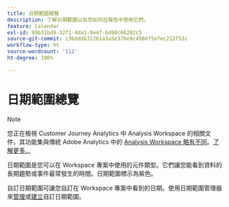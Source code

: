 ```yaml
---
title: 日期範圍總覽
description: 了解日期範圍以及您如何在報告中使用它們。
feature: Calendar
exl-id: 99b31bd9-32f1-4da1-9e47-6d90c66282c5
source-git-commit: c36dddb31261a3a5e37be9c4566f5e7ec212f53c
workflow-type: ht
source-wordcount: '112'
ht-degree: 100%

---
```


# 日期範圍總覽

>[!NOTE]
>
>您正在檢視 Customer Journey Analytics 中 Analysis Workspace 的相關文件，其功能集與傳統 Adobe Analytics 中的 [Analysis Workspace 略有不同](https://experienceleague.adobe.com/docs/analytics/analyze/analysis-workspace/home.html?lang=zh-Hant)。[了解更多...](/help/getting-started/cja-aa.md)

日期範圍是您可以在 Workspace 專案中使用的元件類型。它們讓您能看到資料的長期趨勢或事件最常發生的時間。日期範圍標示為紫色。

自訂日期範圍可讓您自訂在 Workspace 專案中看到的日期。使用日期範圍管理器來[管理](manage.md)或[建立](create.md)自訂日期範圍。
